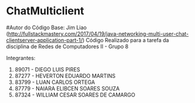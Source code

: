 # ChatMulticlient
#Autor do Código Base: Jim Liao (http://fullstackmastery.com/2017/04/19/java-networking-multi-user-chat-clientserver-application-part-1/)
Código Realizado para a tarefa da disciplina de Redes de Computadores II - Grupo 8

Integrantes:

1) 89071 - DIEGO LUIS PIRES
2) 87277 - HEVERTON EDUARDO MARTINS
3) 83799 - LUAN CARLOS ORTEGA
4) 87779 - NAIARA ELIBCEN SOARES SOUZA
5) 87324 - WILLIAM CESAR SOARES DE CAMARGO
